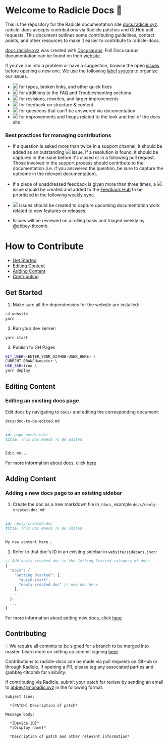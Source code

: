 # Welcome to Radicle Docs 👋

This is the repository for the Radicle documentation site
[docs.radicle.xyz][wi]. radicle-docs accepts contributions via Radicle patches
and GitHub pull requests. This document outlines some contributing guidelines,
contact points, and other resources to make it easier to contribute to
radicle-docs.

[docs.radicle.xyz][wi] was created with [Docusaurus][do]. Full Docusaurus
documentation can be found on their [website][do].

If you've run into a problem or have a suggestion, browse the open [issues][is]
before opening a new one. We use the following [label system][la] to organize
our issues.

* ![][cr] for typos, broken links, and other quick fixes
* ![][tr] for additions to the FAQ and Troubleshooting sections
* ![][im] for revisions, rewrites, and larger improvements
* ![][fe] for feedback on structure & content
* ![][qu] for questions that can't be answered via documentation
* ![][fi] for improvements and fixups related to the look and feel of the docs
  site

### Best practices for managing contributions

* If a question is asked more than twice in a support channel, it should be
  added as an outstanding ![][tr] issue. If a resolution is found, it should be
  captured in the issue before it's closed or in a following pull request.
  Those involved in the support process should contribute to the documentation
  (i.e. if you answered the question, be sure to capture the outcome in the
  relevant documentation).

* If a piece of unaddressed feedback is given more than three times, a ![][fe]
  issue should be created and added to the [Feedback Hub][fh] to be prioritized
  in the following weekly sync.

* ![][im] issues should be created to capture upcoming documentation work
  related to new features or releases.

* Issues will be reviewed on a rolling basis and triaged weekly by
  @abbey-titcomb.

# How to Contribute

- [Get Started](#get-started)
- [Editing Content](#editing-content)
- [Adding Content](#adding-content)
- [Contributing](#contributing)

## Get Started

1. Make sure all the dependencies for the website are installed:

```sh
cd website
yarn
```

2. Run your dev server:

```sh
yarn start
```

3. Publish to GH Pages

```sh
GIT_USER=<ENTER_YOUR_GITHUB-USER_HERE> \
CURRENT_BRANCH=master \
USE_SSH=true \
yarn deploy
```

## Editing Content

### Editing an existing docs page

Edit docs by navigating to `docs/` and editing the corresponding document:

`docs/doc-to-be-edited.md`

```markdown
---
id: page-needs-edit
title: This Doc Needs To Be Edited
---

Edit me...
```

For more information about docs, click [here][na]

## Adding Content

### Adding a new docs page to an existing sidebar

1. Create the doc as a new markdown file in `/docs`, example
   `docs/newly-created-doc.md`:

```md
---
id: newly-created-doc
title: This Doc Needs To Be Edited
---

My new content here..
```

1. Refer to that doc's ID in an existing sidebar in `website/sidebars.json`:

```javascript
// Add newly-created-doc to the Getting Started category of docs
{
  "docs": {
    "Getting Started": [
      "quick-start",
      "newly-created-doc" // new doc here
    ],
    ...
  },
  ...
}
```

For more information about adding new docs, click [here][na]

## Contributing

💡 We require all commits to be signed for a branch to be merged into master.
Learn more on setting up commit signing [here][cs].

Contributions to radicle-docs can be made via pull requests on GitHub or
through Radicle. If opening a PR, please tag any associated parties and
@abbey-titcomb for visibility.

If contributing via Radicle, submit your patch for review by sending an email
to abbey@monadic.xyz in the following format:

```
Subject line:

  *[PATCH] Description of patch*

Message body:

  *[Device ID]*
  *[Display name]*

  *Description of patch and other relevant information*
  ```



[cr]: https://img.shields.io/badge/-fixup-critical
[cs]: https://docs.github.com/en/github/authenticating-to-github/managing-commit-signature-verification/signing-commits
[do]: https://docusaurus.io
[fe]: https://img.shields.io/badge/-feedback-%23DD0BE1
[fh]: https://github.com/orgs/radicle-dev/projects/19
[fi]: https://img.shields.io/badge/-ui-1d76db
[im]: https://img.shields.io/badge/-improvement-blueviolet
[is]: https://github.com/radicle-dev/radicle-docs/issues
[la]: https://github.com/radicle-dev/radicle-docs/labels
[na]: https://docusaurus.io/docs/en/navigation
[qu]: https://img.shields.io/badge/-question-C0EE59
[tr]: https://img.shields.io/badge/-troubleshooting-%23FBCA04
[wi]: https://docs.radicle.xyz/docs/what-is-radicle.html
